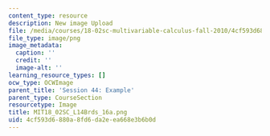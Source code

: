 ```yaml
---
content_type: resource
description: New image Upload
file: /media/courses/18-02sc-multivariable-calculus-fall-2010/4cf593d6880a8fd6da2eea668e3b6b0d_MIT18_02SC_L14Brds_16a.png
file_type: image/png
image_metadata:
  caption: ''
  credit: ''
  image-alt: ''
learning_resource_types: []
ocw_type: OCWImage
parent_title: 'Session 44: Example'
parent_type: CourseSection
resourcetype: Image
title: MIT18_02SC_L14Brds_16a.png
uid: 4cf593d6-880a-8fd6-da2e-ea668e3b6b0d
---
```

